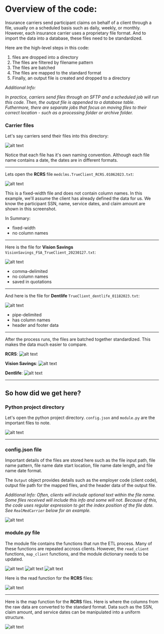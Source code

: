 # Overview of the code: 
Insurance carriers send participant claims on behalf of a client through a file, usually on a scheduled basis such as daily, weekly, or monthly. However, each insurance carrier uses a proprietary file format. And to import the data into a database, these files need to be standardized. 

Here are the high-level steps in this code: 
1) files are dropped into a directory
2) The files are filtered by filename pattern
3) The files are batched
4) The files are mapped to the standard format
5) Finally, an output file is created and dropped to a directory



*Additional Info:*

*In practice, carriers send files through an SFTP and a scheduled job will run this code. Then, the output file is appended to a database table. Futhermore, there are separate jobs that focus on moving files to their correct location - such as a processing folder or archive folder.* 



### Carrier files
Let's say carriers send their files into this directory: 

![alt text](images/carrier_files.png)

Notice that each file has it's own naming convention. Although each file name contains a date, the dates are in different formats. 

---


Lets open the **RCRS** file `medclms.TrueClient_RCRS.01062023.txt`: 


![alt text](images/RCRS.png)

This is a fixed-width file and does not contain column names. In this example, we'll assume the client has already defined the data for us. We know the participant SSN, name, service dates, and claim amount are shown in this screenshot. 

In Summary: 
 - fixed-width
 - no column names


---
Here is the file for **Vision Savings** `VisionSavings_FSA_TrueClient_20230127.txt`: 

![alt text](images/Vision_Savings.png)

- comma-delimited
- no column names
- saved in quotations

---
And here is the file for **Dentlife** `TrueClient_dentlife_01182023.txt`: 

![alt text](images/Dentlife.png)
- pipe-delimited
- has column names
- header and footer data



---

After the process runs, the files are batched together standardized. This makes the data much easier to compare.

**RCRS**: 
![alt text](images/RCRS_mapped.png)

**Vision Savings**:
![alt text](images/Vision_Savings_mapped.png)

**Dentlife**:
![alt text](images/Dentlife_mapped.png)

---

## So how did we get here? 
### Python project directory
Let's open the python project directory. `config.json` and `module.py` are the important files to note. 

![alt text](images/py_folder.png)

---
### config.json file

Important details of the files are stored here such as the file input path, file name pattern, file name date start location, file name date length, and file name date format. 

The `Output` object provides details such as the employer code (client code), output file path for the mapped files, and the header data of the output file. 

*Additional Info:*
*Often, clients will include optional text within the file name. Some files received will include this info and some will not. Because of this, the code uses regular expression to get the index position of the file date. See `RealMedCarrier` below for an example.*

![alt text](images/config_1.png)


### module.py file
The module file contains the functions that run the ETL process. Many of these functions are repeated accross clients. However, the `read_client` functions, `map_client` functions, and the module dictionary needs to be updated. 

![alt text](images/module_1.png)
![alt text](images/module_dict.png)
![alt text](images/module_2.png)

Here is the read function for the **RCRS** files:

![alt text](images/module_read.png)

--- 

Here is the map function for the **RCRS** files. Here is where the columns from the raw data are converted to the standard format. Data such as the SSN, claim amount, and service dates can be manipulated into a uniform structure. 

![alt text](images/module_map.png)



